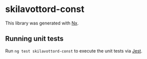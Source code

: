 # skilavottord-const

This library was generated with [Nx](https://nx.dev).

## Running unit tests

Run `ng test skilavottord-const` to execute the unit tests via [Jest](https://jestjs.io).
